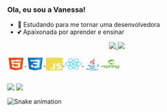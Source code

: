 ### Ola, eu sou a Vanessa!

- 🔭 Estudando para me tornar uma desenvolvedora
- 💕 Apaixonada por aprender e ensinar

<div align="center">
  <a href="https://github.com/vanessa-maganhoto">
    <img height="180em" src="https://github-readme-stats.vercel.app/api?username=vanessa-maganhoto&show_icons=true&theme=dracula&include_all_commits=true&count_private=true"/>
  <img height="180em" src="https://github-readme-stats.vercel.app/api/top-langs/?username=vanessa-maganhoto&layout=compact&langs_count=7&theme=dracula"/>
</div>
  
<div style="display: inline_block"><br>
  <img align="center" alt="Vanessa-HTML" height="30" width="40" src="https://raw.githubusercontent.com/devicons/devicon/master/icons/html5/html5-original.svg">
  <img align="center" alt="Vanessa-CSS" height="30" width="40" src="https://raw.githubusercontent.com/devicons/devicon/master/icons/css3/css3-original.svg">
  <img align="center" alt="Vanessa-Js" height="30" width="40" src="https://raw.githubusercontent.com/devicons/devicon/master/icons/javascript/javascript-plain.svg">
  <img align="center" alt="Vanessa-React" height="30" width="40" src="https://raw.githubusercontent.com/devicons/devicon/master/icons/react/react-original.svg">
  <img align="center" alt="Vanessa-CSS" height="30" width="40" src="https://raw.githubusercontent.com/devicons/devicon/master/icons/java/java-original.svg">
  <img align="center" alt="Vanessa-CSS" height="30" width="40" src= "https://github.com/devicons/devicon/blob/master/icons/spring/spring-original-wordmark.svg">
  
  
</div>
  
##

 <div> 
 
  <a href="https://www.linkedin.com/in/vanessa-matos-5a801416a/" target="_blank"><img src="https://img.shields.io/badge/-LinkedIn-%230077B5?style=for-the-badge&logo=linkedin&logoColor=white" target="_blank"></a> 
   <a href = "mailto:vanessammaganhoto@gmail.com"><img src="https://img.shields.io/badge/Gmail-D14836?style=for-the-badge&logo=gmail&logoColor=white" target="_blank"></a>
 
  ![Snake animation](https://github.com/vanessa-maganhoto/vanessa-maganhoto/blob/output/github-contribution-grid-snake.svg)
 
</div>
